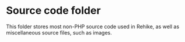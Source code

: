 # Source code folder

This folder stores most non-PHP source code used in Rehike, as well as miscellaneous source files, such as images.